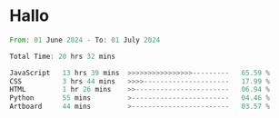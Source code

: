 # Hallo
<!--START_SECTION:waka-->

```rust
From: 01 June 2024 - To: 01 July 2024

Total Time: 20 hrs 32 mins

JavaScript   13 hrs 39 mins  >>>>>>>>>>>>>>>>---------   65.59 %
CSS          3 hrs 44 mins   >>>>---------------------   17.99 %
HTML         1 hr 26 mins    >>-----------------------   06.94 %
Python       55 mins         >------------------------   04.46 %
Artboard     44 mins         >------------------------   03.57 %
```

<!--END_SECTION:waka-->
